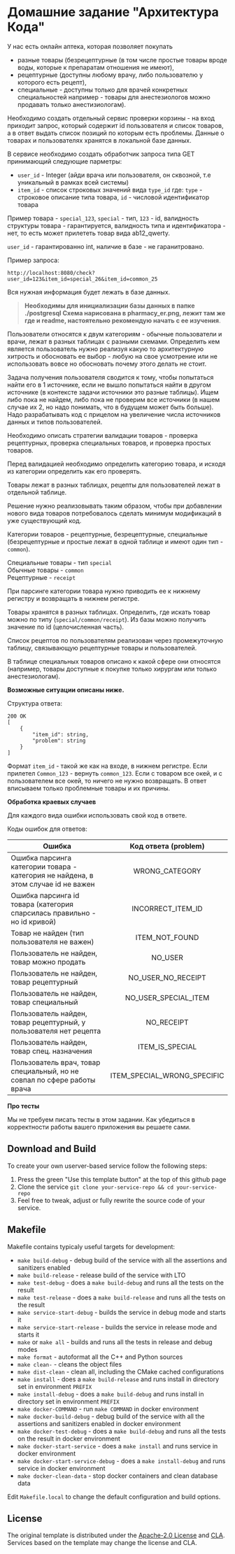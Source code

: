 # Домашние задание "Архитектура Кода"

У нас есть онлайн аптека, которая позволяет покупать
- разные товары (безрецептурные (в том числе простые товары вроде воды, которые к препаратам отношения не имеют),
- рецептурные (доступны любому врачу, либо пользователю у которого есть рецепт),
- специальные - доступны только для врачей конкретных специальностей например - товары для анестезиологов можно продавать только анестизиологам).

Необходимо создать отдельный сервис проверки корзины - на вход приходит запрос, который содержит id пользователя и список товаров, а в ответ выдать список позиций по которым есть проблемы. Данные о товарах и пользователях хранятся в локальной базе данных.

В сервисе необходимо создать обработчик запроса типа GET принимающий следующие парметры:

- `user_id` - Integer (айди врача или пользователя, он сквозной, т.е уникальный в рамках всей системы)
- `item_id` - список строковых значений вида `type_id` где: `type` - строковое описание типа товара, `id` - числовой идентификатор товара

Пример товара - `special_123`, `special` - тип, `123` - id, валидность структуры товара - гарантируется, валидность типа и идентификатора - нет, то есть
может прилететь товар вида ab12_qwerty.

`user_id` - гарантированно int, наличие в базе - не гаранитровано.

Пример запроса:
```curl
http://localhost:8080/check?user_id=123&item_id=special_26&item_id=common_25
```


Вся нужная информация будет лежать в базе данных.

> **Необходимы для инициализации базы данных в папке ./postgresql
> Схема нарисована в pharmacy_er.png, лежит там же где и readme, настоятельно рекомендую начать с ее изучения**.

Пользователи относятся к двум категориям - обычные пользователи и врачи, лежат в разных таблицах с разными схемами. Определить кем является пользователь нужно реализуя какую то архитектурную хитрость и обосновать ее выбор - любую на свое усмотрение или не использовать вовсе но обосновать почему этого делать не стоит.

Задача получения пользователя сводится к тому, чтобы попытаться найти его в 1 источнике, если не вышло попытаться найти в другом источнике (в контексте задачи источники это разные таблицы). Ищем либо пока не найдем, либо пока не проверим все источники (в нашем случае их 2, но надо понимать, что в будущем может быть больше). Надо разрабатывать код с прицелом на увеличение числа источников данных и типов пользователей.


Необходимо описать стратегии валидации товаров - проверка рецептурных, проверка специальных товаров, и проверка простых товаров.

Перед валидацией необходимо определить категорию товара, и исходя из категории определить как его проверять.

Товары лежат в разных таблицах, рецепты для пользователей лежат в отдельной таблице.

Решение нужно реализовывать таким образом, чтобы при добавлении нового вида товаров потребовалось сделать минимум модификаций в уже существующий код.


Категории товаров - рецептурные, безрецептурные, специальные (безрецептурные и простые лежат в одной таблице и имеют один тип - `common`).

Специальные товары - тип `special`<br>
Обычные товары - `common`<br>
Рецептурные - `receipt`<br>

При парсинге категории товара нужно приводить ее к нижнему регистру и возвращать в нижнем регистре.

Товары хранятся в разных таблицах. Определить, где искать товар можно по типу (`special/common/receipt`). Из базы можно получить значение по id (целочисленная часть).

Список рецептов по пользователям реализован через промежуточную таблицу, связывающую рецептурные товары и пользователей.

В таблице специальных товаров описано к какой сфере они относятся (например, товары доступные к покупке только хирургам или только анестезиологам).


**Возможные ситуации описаны ниже.**


Структура ответа:

```
200 OK
[
    {
        "item_id": string,
        "problem": string
    }
]
```

Формат `item_id` - такой же как на входе, в нижнем регистре. Если прилетел `Common_123` - вернуть `common_123`. Если с товаром все окей, и с пользователем все окей, то ничего не нужно возвращать. В ответ вписываем только проблемные товары и их причины.


**Обработка краевых случаев**

Для каждого вида ошибки использовать свой код в ответе.

Коды ошибок для ответов:


| Ошибка                                                                             |    Код ответа  (problem)    |
|------------------------------------------------------------------------------------|:---------------------------:|
| Ошибка парсинга категории товара - категория не найдена, в этом случае id не важен |       WRONG_CATEGORY        |
| Ошибка парсинга id товара   (категория спарсилась правильно - но id кривой)        |    INCORRECT_ITEM_ID        |
| Товар не найден (тип пользователя не важен)                                        |       ITEM_NOT_FOUND        |
| Пользователь не найден, товар можно продать                                        |           NO_USER           |
| Пользователь не найден, товар рецептурный                                          |     NO_USER_NO_RECEIPT      |
| Пользователь не найден, товар специальный                                          |    NO_USER_SPECIAL_ITEM     |
| Пользователь найден, товар рецептурный, у пользователя нет рецепта                 |         NO_RECEIPT          |
| Пользователь найден, товар спец. назначения                                        |       ITEM_IS_SPECIAL       |
| Пользователь врач, товар специальный, но не совпал по сфере работы врача           | ITEM_SPECIAL_WRONG_SPECIFIC |


**Про тесты**


Мы не требуем писать тесты в этом задании. Как убедиться в корректности работы вашего приложения вы решаете сами.

## Download and Build

To create your own userver-based service follow the following steps:

1. Press the green "Use this template button" at the top of this github page
2. Clone the service `git clone your-service-repo && cd your-service-repo`
3. Feel free to tweak, adjust or fully rewrite the source code of your service.


## Makefile

Makefile contains typicaly useful targets for development:

* `make build-debug` - debug build of the service with all the assertions and sanitizers enabled
* `make build-release` - release build of the service with LTO
* `make test-debug` - does a `make build-debug` and runs all the tests on the result
* `make test-release` - does a `make build-release` and runs all the tests on the result
* `make service-start-debug` - builds the service in debug mode and starts it
* `make service-start-release` - builds the service in release mode and starts it
* `make` or `make all` - builds and runs all the tests in release and debug modes
* `make format` - autoformat all the C++ and Python sources
* `make clean-` - cleans the object files
* `make dist-clean` - clean all, including the CMake cached configurations
* `make install` - does a `make build-release` and runs install in directory set in environment `PREFIX`
* `make install-debug` - does a `make build-debug` and runs install in directory set in environment `PREFIX`
* `make docker-COMMAND` - run `make COMMAND` in docker environment
* `make docker-build-debug` - debug build of the service with all the assertions and sanitizers enabled in docker environment
* `make docker-test-debug` - does a `make build-debug` and runs all the tests on the result in docker environment
* `make docker-start-service` - does a `make install` and runs service in docker environment
* `make docker-start-service-debug` - does a `make install-debug` and runs service in docker environment
* `make docker-clean-data` - stop docker containers and clean database data

Edit `Makefile.local` to change the default configuration and build options.


## License

The original template is distributed under the [Apache-2.0 License](https://github.com/userver-framework/userver/blob/develop/LICENSE)
and [CLA](https://github.com/userver-framework/userver/blob/develop/CONTRIBUTING.md). Services based on the template may change
the license and CLA.
